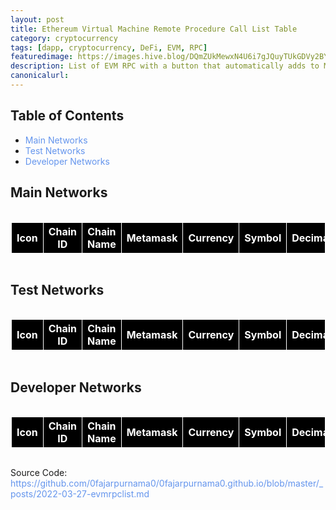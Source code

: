 ```yaml
---
layout: post
title: Ethereum Virtual Machine Remote Procedure Call List Table
category: cryptocurrency
tags: [dapp, cryptocurrency, DeFi, EVM, RPC]
featuredimage: https://images.hive.blog/DQmZUkMewxN4U6i7gJQuyTUkGDVy2BY45mraGnBUQuxorv6/evm-rpc-list.png
description: List of EVM RPC with a button that automatically adds to Metamask written in JavaScript, JSON and Ethereum JS or Web3.
canonicalurl: 
---
```

<style>
    table, th, td {
      border: 1px solid white;
      border-collapse: collapse;
    }
    th, td {
      background-color: black;
    }
    th {
      color: white;
    }
    td {
      color: lightgreen;
    }
    
    .stickycolumn {
      position: sticky;
      left: 0;
    }
    
    a:link {
      color: #6495ED;
      background-color: transparent;
      text-decoration: none;
    }

    a:visited {
      color: pink;
      background-color: transparent;
      text-decoration: none;
    }

    a:hover {
      color: red;
      background-color: transparent;
      text-decoration: underline;
    }

    a:active {
      color: yellow;
      background-color: transparent;
      text-decoration: underline;
    }
</style>

<h2>Table of Contents</h2>
<ul>
  <li><a href="#mainnetworks">Main Networks</a></li>
  <li><a href="#testnetworks">Test Networks</a></li>
  <li><a href="#devnetworks">Developer Networks</a></li>
</ul>

<h2 id="mainnetworks">Main Networks</h2>
<div style="overflow-x:auto;">
    <table id="mainnet-smart-chains">
      <tr>
        <th>Icon</th>
        <th>Chain ID</th>
        <th class="stickycolumn">Chain Name</th>
        <th>Metamask</th>
        <th>Currency</th>
        <th>Symbol</th>
        <th>Decimal</th>
        <th>RPC URLs</th>
        <th>Explorers</th>
        <th>Reference</th>
      </tr>
    </table>
</div>

<h2 id="testnetworks">Test Networks</h2>
<div style="overflow-x:auto;">
    <table id="testnet-smart-chains">
      <tr>
        <th>Icon</th>
        <th>Chain ID</th>
        <th class="stickycolumn">Chain Name</th>
        <th>Metamask</th>
        <th>Currency</th>
        <th>Symbol</th>
        <th>Decimal</th>
        <th>RPC URLs</th>
        <th>Explorers</th>
        <th>Reference</th>
      </tr>
    </table>
</div>

<h2 id="devnetworks">Developer Networks</h2>
<div style="overflow-x:auto;">
    <table id="devnet-smart-chains">
      <tr>
        <th>Icon</th>
        <th>Chain ID</th>
        <th class="stickycolumn">Chain Name</th>
        <th>Metamask</th>
        <th>Currency</th>
        <th>Symbol</th>
        <th>Decimal</th>
        <th>RPC URLs</th>
        <th>Explorers</th>
        <th>Reference</th>
      </tr>
    </table>
</div>

<script>
  const evmrpcjson = new XMLHttpRequest();
  evmrpcjson.onload = function() {
    const chains = JSON.parse(this.responseText);
    const mainnet_chains = chains.mainnet;
    let getrpcurls = "";
    let getblockexplorerurls = "";
    for (let chain in mainnet_chains) {
      for (let i = 0; i < mainnet_chains[chain].params[0].rpcUrls.length; i++) {
        getrpcurls += '<a href="'+mainnet_chains[chain].params[0].rpcUrls[i]+'"target="_blank">'+mainnet_chains[chain].params[0].rpcUrls[i]+'</a>,';
      }
      for (let i = 0; i < mainnet_chains[chain].params[0].blockExplorerUrls.length; i++) {
        getblockexplorerurls += '<a href="'+mainnet_chains[chain].params[0].blockExplorerUrls[i]+'"target="_blank">'+mainnet_chains[chain].params[0].blockExplorerUrls[i]+'</a>,';
      }
      document.getElementById("mainnet-smart-chains").innerHTML += `
      <tr>
          <td><img style="height: 1em;" src="`+mainnet_chains[chain].params[0].iconUrls[0]+`"\></td>
            <td>` + parseInt(mainnet_chains[chain].params[0].chainId, 16) + ` (` + mainnet_chains[chain].params[0].chainId + `)</td>
            <td class="stickycolumn">` + mainnet_chains[chain].params[0].chainName + `</td>
            <td>
              <button onclick="addchainmetamask('mainnet', '` + chain + `')">Add
                <img style="height: 1em;" src="https://raw.githubusercontent.com/MetaMask/brand-resources/master/SVG/metamask-fox.svg"/>
              </button>
            </td>
            <td>` + mainnet_chains[chain].params[0].nativeCurrency.name + `</td>
            <td>` + mainnet_chains[chain].params[0].nativeCurrency.symbol + `</td>
            <td>` + mainnet_chains[chain].params[0].nativeCurrency.decimals + `</td>
            <td>` + getrpcurls + `</td>
            <td>` + getblockexplorerurls + `</td>
            <td><a href="` + mainnet_chains[chain].reference + `"target="_blank">` + mainnet_chains[chain].reference + `</a></td>
          </tr>
      `;
      getrpcurls = "";
      getblockexplorerurls = "";
    }
    const testnet_chains = chains.testnet;
    for (let chain in testnet_chains) {
      for (let i = 0; i < testnet_chains[chain].params[0].rpcUrls.length; i++) {
        getrpcurls += '<a href="'+testnet_chains[chain].params[0].rpcUrls[i]+'"target="_blank">'+testnet_chains[chain].params[0].rpcUrls[i]+'</a>,';
      }
      for (let i = 0; i < testnet_chains[chain].params[0].blockExplorerUrls.length; i++) {
        getblockexplorerurls += '<a href="'+testnet_chains[chain].params[0].blockExplorerUrls[i]+'"target="_blank">'+testnet_chains[chain].params[0].blockExplorerUrls[i]+'</a>,';
      }
      document.getElementById("testnet-smart-chains").innerHTML += `
      <tr>
          <td><img style="height: 1em;" src="`+testnet_chains[chain].params[0].iconUrls[0]+`"\></td>
            <td>` + parseInt(testnet_chains[chain].params[0].chainId, 16) + ` (` + testnet_chains[chain].params[0].chainId + `)</td>
            <td class="stickycolumn">` + testnet_chains[chain].params[0].chainName + `</td>
            <td>
                <button onclick="addchainmetamask('testnet', '` + chain + `')">Add
                <img style="height: 1em;" src="https://raw.githubusercontent.com/MetaMask/brand-resources/master/SVG/metamask-fox.svg"/>
              </button>
            </td>
            <td>` + testnet_chains[chain].params[0].nativeCurrency.name + `</td>
            <td>` + testnet_chains[chain].params[0].nativeCurrency.symbol + `</td>
            <td>` + testnet_chains[chain].params[0].nativeCurrency.decimals + `</td>
            <td>` + getrpcurls + `</td>
            <td>` + getblockexplorerurls + `</td>
            <td><a href="` + testnet_chains[chain].reference + `"target="_blank">` + testnet_chains[chain].reference + `</a></td>
          </tr>
      `;
      getrpcurls = "";
      getblockexplorerurls = "";
    }
    const devnet_chains = chains.devnet;
    for (let chain in devnet_chains) {
      for (let i = 0; i < devnet_chains[chain].params[0].rpcUrls.length; i++) {
        getrpcurls += '<a href="'+devnet_chains[chain].params[0].rpcUrls[i]+'"target="_blank">'+devnet_chains[chain].params[0].rpcUrls[i]+'</a>,';
      }
      for (let i = 0; i < devnet_chains[chain].params[0].blockExplorerUrls.length; i++) {
        getblockexplorerurls += '<a href="'+devnet_chains[chain].params[0].blockExplorerUrls[i]+'"target="_blank">'+devnet_chains[chain].params[0].blockExplorerUrls[i]+'</a>,';
      }
      document.getElementById("devnet-smart-chains").innerHTML += `
      <tr>
          <td><img style="height: 1em;" src="`+devnet_chains[chain].params[0].iconUrls[0]+`"\></td>
            <td>` + parseInt(devnet_chains[chain].params[0].chainId, 16) + ` (` + devnet_chains[chain].params[0].chainId + `)</td>
            <td class="stickycolumn">` + devnet_chains[chain].params[0].chainName + `</td>
            <td>
              <button onclick="addchainmetamask('devnet', '` + chain + `')">Add
                <img style="height: 1em;" src="https://raw.githubusercontent.com/MetaMask/brand-resources/master/SVG/metamask-fox.svg"/>
              </button>
            </td>
            <td>` + devnet_chains[chain].params[0].nativeCurrency.name + `</td>
            <td>` + devnet_chains[chain].params[0].nativeCurrency.symbol + `</td>
            <td>` + devnet_chains[chain].params[0].nativeCurrency.decimals + `</td>
            <td>` + getrpcurls + `</td>
            <td>` + getblockexplorerurls + `</td>
            <td><a href="` + devnet_chains[chain].reference + `"target="_blank">` + devnet_chains[chain].reference + `</a></td>
          </tr>
      `;
      getrpcurls = "";
      getblockexplorerurls = "";
    }
  }
  evmrpcjson.open("GET", "{{ '/assets/json/evmrpc.json' | relative_url }}");
  evmrpcjson.send();
  function addchainmetamask(thechains, chain) {
    evmrpcjson.onload = async function() {
      chains = JSON.parse(this.responseText);
      let params = chains[thechains][chain].params;
      await ethereum.request({
        method: 'wallet_addEthereumChain',
        params
      });
    }
    evmrpcjson.open("GET", "{{ '/assets/json/evmrpc.json' | relative_url }}");
    evmrpcjson.send();
  }
</script>

<p>Source Code: <a href="http://mellow.link/9A1ce">https://github.com/0fajarpurnama0/0fajarpurnama0.github.io/blob/master/_posts/2022-03-27-evmrpclist.md</a>
</p>
